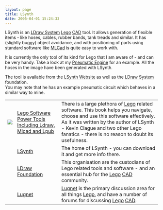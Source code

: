 ```yaml
---
layout: page
title: LSynth
date: 2005-04-01 15:24:33
---
```

<p>LSynth is an <a class="wiki" href="/wiki/ldraw_system.html" title="The primary system for CAD representation of Lego parts">LDraw System</a> <a class="wiki" href="/wiki/lego.html" title="The best known construction toy">Lego</a> <a class="wiki" href="/wiki/cad.html" title="Computer Aided Design">CAD</a> tool. It allows generation of flexible items - like hoses, cables, rubber bands, tank treads and similar. It has (slightly buggy) object avoidance, and with positioning of parts using standard software like <a class="wiki" href="/wiki/mlcad.html" title="MLCad">MLCad</a> is quite easy to work with.
</p>
<p>It is currently the only tool of its kind for Lego that I am aware of - and can be very handy. Take a look at my <a class="wiki" href="tiki-download_file.php?fileId=5" rel="">Pneumatic Engine</a> for an example. All the hoses in the image have been generated with LSynth.
</p>
<p>The tool is available from the <a class="wiki" href="tiki-directory_redirect.php?siteId=44" rel="">LSynth Website</a> as well as the <a class="wiki" href="/wiki/ldraw_system.html" title="The primary system for CAD representation of Lego parts">LDraw System</a> foundation.
<br/>You may note that he has an example pneumatic circuit which behaves in a similar way to mine.
</p>
<table class="normal" id="fancytable_1"> <tr> <td class="odd"> <a class="internal" href="dirlink98"> <img class="img-responsive" src="image43"/> </a> </td> <td class="odd"> <a class="wiki" href="tiki-directory_redirect.php?siteId=98" rel="">Lego Software Power Tools Including Ldraw, Mlcad and Lpub</a> </td> <td class="odd"> There is a large plethora of <a class="wiki" href="/wiki/lego.html" title="The best known construction toy">Lego</a> related software. This book helps you navigate, choose and use this software effectively. As it was written by the author of LSynth - Kevin Clague and two other Lego fanatics - there is no reason to doubt its usefulness.</td> </tr> <tr> <td class="even"></td> <td class="even"> <a class="wiki" href="tiki-directory_redirect.php?siteId=44" rel="">LSynth</a> </td> <td class="even"> The home of LSynth - you can download it and get more info there.</td> </tr> <tr> <td class="odd"></td> <td class="odd"> <a class="wiki" href="tiki-directory_redirect.php?siteId=58" rel="">LDraw Foundation</a> </td> <td class="odd"> This organisation are the custodians of Lego related tools and software - and an essential hub for the <a class="wiki" href="/wiki/lego.html" title="The best known construction toy">Lego</a> <a class="wiki" href="/wiki/cad.html" title="Computer Aided Design">CAD</a> community.</td> </tr> <tr> <td class="even"></td> <td class="even"> <a class="wiki" href="tiki-directory_redirect.php?siteId=9" rel="">Lugnet</a> </td> <td class="even"> <a class="wiki" href="/wiki/lugnet.html" title="Lego Users Group Network">Lugnet</a> is the primary discussion area for all things <a class="wiki" href="/wiki/lego.html" title="The best known construction toy">Lego</a>, and have a number of forums for discussing <a class="wiki" href="/wiki/lego.html" title="The best known construction toy">Lego</a> <a class="wiki" href="/wiki/cad.html" title="Computer Aided Design">CAD</a>.</td> </tr> </table>
